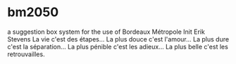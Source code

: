 # bm2050
a suggestion box system for the use of Bordeaux Métropole
Init Erik Stevens
La vie c'est des étapes... La plus douce c'est l'amour... La plus dure c'est la séparation... La plus pénible c'est les adieux... La plus belle c'est les retrouvailles.
